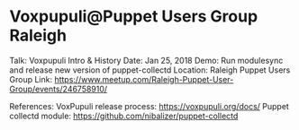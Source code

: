 Voxpupuli@Puppet Users Group Raleigh
====================================


Talk: Voxpupuli Intro & History
Date: Jan 25, 2018
Demo: Run modulesync and release new version of puppet-collectd
Location: Raleigh Puppet Users Group
Link: https://www.meetup.com/Raleigh-Puppet-User-Group/events/246758910/


References:
VoxPupuli release process: https://voxpupuli.org/docs/
Puppet collectd module: https://github.com/nibalizer/puppet-collectd
